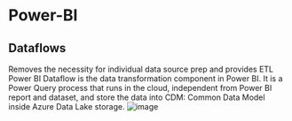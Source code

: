 # Power-BI
## Dataflows
Removes the necessity for individual data source prep and provides ETL
Power BI Dataflow is the data transformation component in Power BI. It is a Power Query process that runs in the cloud, independent from Power BI report and dataset, and store the data into CDM: Common Data Model inside Azure Data Lake storage.
![image](https://user-images.githubusercontent.com/67767423/159794214-2866c04a-e7b0-4a17-bd0c-77de926dcc29.png)

